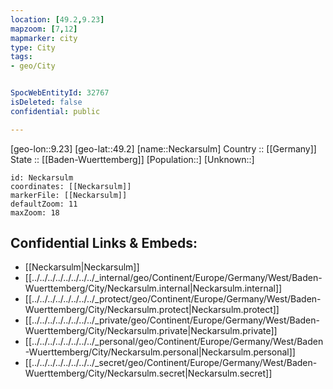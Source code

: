 ```yaml
---
location: [49.2,9.23] 
mapzoom: [7,12] 
mapmarker: city 
type: City
tags:
- geo/City


SpocWebEntityId: 32767
isDeleted: false
confidential: public

---
```

[geo-lon::9.23] 
[geo-lat::49.2] 
[name::Neckarsulm] 
Country :: [[Germany]]  
State :: [[Baden-Wuerttemberg]] 
[Population::] 
[Unknown::] 


```leaflet
id: Neckarsulm
coordinates: [[Neckarsulm]] 
markerFile: [[Neckarsulm]] 
defaultZoom: 11 
maxZoom: 18
```


## Confidential Links & Embeds: 
- [[Neckarsulm|Neckarsulm]]  
- [[../../../../../../../../_internal/geo/Continent/Europe/Germany/West/Baden-Wuerttemberg/City/Neckarsulm.internal|Neckarsulm.internal]] 
- [[../../../../../../../../_protect/geo/Continent/Europe/Germany/West/Baden-Wuerttemberg/City/Neckarsulm.protect|Neckarsulm.protect]] 
- [[../../../../../../../../_private/geo/Continent/Europe/Germany/West/Baden-Wuerttemberg/City/Neckarsulm.private|Neckarsulm.private]] 
- [[../../../../../../../../_personal/geo/Continent/Europe/Germany/West/Baden-Wuerttemberg/City/Neckarsulm.personal|Neckarsulm.personal]] 
- [[../../../../../../../../_secret/geo/Continent/Europe/Germany/West/Baden-Wuerttemberg/City/Neckarsulm.secret|Neckarsulm.secret]] 
